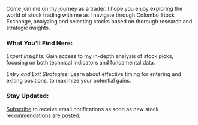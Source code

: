 Come join me on my journey as a trader. I hope you enjoy exploring the world of stock trading with me as I navigate through Colombo Stock Exchange, analyzing and selecting stocks based on thorough research and strategic insights.

### What You'll Find Here:

*Expert Insights:* Gain access to my in-depth analysis of stock picks, focusing on both technical indicators and fundamental data.

*Entry and Exit Strategies:* Learn about effective timing for entering and exiting positions, to maximize your potential gains.

### Stay Updated:
<a href="mailto:stockpicks.lk@gmail.com?subject=Subscription Request&body=I'd like to receive email notifications when new stock recommendations are posted.">Subscribe</a>
 to receive email notifications as soon as new stock recommendations are posted. 


